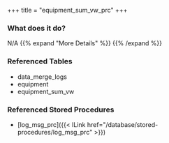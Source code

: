 +++
title = "equipment_sum_vw_prc"
+++

### What does it do?
N/A
{{% expand "More Details" %}}
{{% /expand %}}

### Referenced Tables
- data_merge_logs
- equipment
- equipment_sum_vw

### Referenced Stored Procedures
- [log_msg_prc]({{< ILink href="/database/stored-procedures/log_msg_prc" >}})
